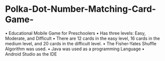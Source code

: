 # Polka-Dot-Number-Matching-Card-Game-
•	Educational Mobile Game for Preschoolers 
•	Has three levels: Easy, Moderate, and Difficult
•	There are 12 cards in the easy level, 16 cards in the medium level, and 20 cards in the difficult level.
•	The Fisher-Yates Shuffle Algorithm was used.
•	Java was used as a programming Language 
•	Android Studio as the IDE

